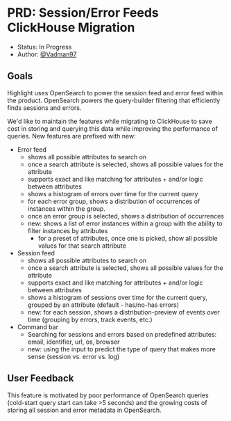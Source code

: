 # PRD: Session/Error Feeds ClickHouse Migration

* Status: In Progress
* Author: [@Vadman97](https://github.com/Vadman97)

## Goals

Highlight uses OpenSearch to power the session feed and error feed within the product. OpenSearch
powers the query-builder filtering that efficiently finds sessions and errors.

We'd like to maintain the features while migrating to ClickHouse to save cost in storing and querying
this data while improving the performance of queries. New features are prefixed with new:

- Error feed
  - shows all possible attributes to search on
  - once a search attribute is selected, shows all possible values for the attribute
  - supports exact and like matching for attributes + and/or logic between attributes
  - shows a histogram of errors over time for the current query
  - for each error group, shows a distribution of occurrences of instances within the group.
  - once an error group is selected, shows a distribution of occurrences
  - new: shows a list of error instances within a group with the ability to filter instances by attributes
    - for a preset of attributes, once one is picked, show all possible values for that search attribute
- Session feed
  - shows all possible attributes to search on
  - once a search attribute is selected, shows all possible values for the attribute
  - supports exact and like matching for attributes + and/or logic between attributes
  - shows a histogram of sessions over time for the current query, grouped by an attribute (default - has/no-has errors)
  - new: for each session, shows a distribution-preview of events over time (grouping by errors, track events, etc.)
- Command bar
  - Searching for sessions and errors based on predefined attributes: email, identifier, url, os, browser
  - new: using the input to predict the type of query that makes more sense (session vs. error vs. log)

## User Feedback

This feature is motivated by poor performance of OpenSearch queries (cold-start query start can take >5 seconds)
and the growing costs of storing all session and error metadata in OpenSearch.

